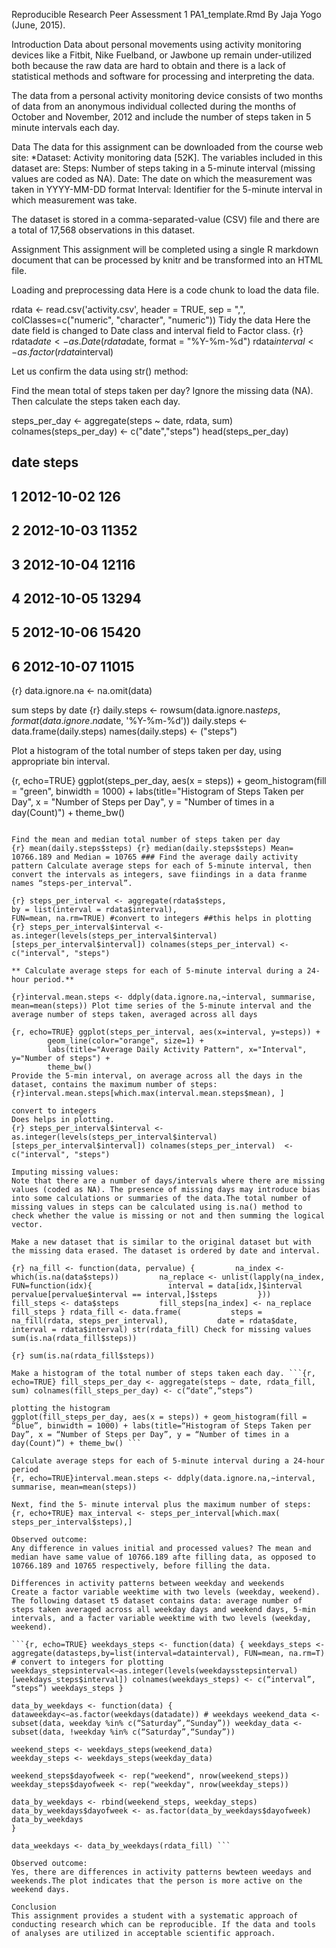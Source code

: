 Reproducible Research Peer Assessment 1
PA1_template.Rmd
By Jaja Yogo (June, 2015).

Introduction
Data about personal movements using activity monitoring devices like a Fitbit, Nike Fuelband, or Jawbone up remain under-utilized both because the raw data are hard to obtain and there is a lack of statistical methods and software for processing and interpreting the data.

The data from a personal activity monitoring device consists of two months of data from an anonymous individual collected during the months of October and November, 2012 and include the number of steps taken in 5 minute intervals each day.

Data
The data for this assignment can be downloaded from the course web site: *Dataset: Activity monitoring data [52K]. The variables included in this dataset are: Steps: Number of steps taking in a 5-minute interval (missing values are coded as NA). Date: The date on which the measurement was taken in YYYY-MM-DD format Interval: Identifier for the 5-minute interval in which measurement was take.

The dataset is stored in a comma-separated-value (CSV) file and there are a total of 17,568 observations in this dataset.

Assignment
This assignment will be completed using a single R markdown document that can be processed by knitr and be transformed into an HTML file.

Loading and preprocessing data
Here is a code chunk to load the data file.

rdata <- read.csv('activity.csv', header = TRUE, sep = ",",
                  colClasses=c("numeric", "character", "numeric")) 
Tidy the data
Here the date field is changed to Date class and interval field to Factor class. {r} rdata$date <- as.Date(rdata$date, format = "%Y-%m-%d") rdata$interval <- as.factor(rdata$interval)

Let us confirm the data using
str() method:

Find the mean total of steps taken per day?
Ignore the missing data (NA). Then calculate the steps taken each day.

steps_per_day <- aggregate(steps ~ date, rdata, sum)
colnames(steps_per_day) <- c("date","steps")
head(steps_per_day)
##         date steps
## 1 2012-10-02   126
## 2 2012-10-03 11352
## 3 2012-10-04 12116
## 4 2012-10-05 13294
## 5 2012-10-06 15420
## 6 2012-10-07 11015
{r} data.ignore.na <- na.omit(data)

sum steps by date
{r} daily.steps <- rowsum(data.ignore.na$steps, format(data.ignore.na$date, '%Y-%m-%d'))  daily.steps <- data.frame(daily.steps)  names(daily.steps) <- ("steps")

Plot a histogram of the total number of steps taken per day, using appropriate bin interval.

{r, echo=TRUE} ggplot(steps_per_day, aes(x = steps)) +         geom_histogram(fill = "green", binwidth = 1000) +          labs(title="Histogram of Steps Taken per Day",               x = "Number of Steps per Day", y = "Number of times in a day(Count)") + theme_bw()

```

Find the mean and median total number of steps taken per day
{r} mean(daily.steps$steps) {r} median(daily.steps$steps) Mean= 10766.189 and Median = 10765 ### Find the average daily activity pattern Calculate average steps for each of 5-minute interval, then convert the intervals as integers, save fiindings in a data franme names “steps-per_interval”.

{r} steps_per_interval <- aggregate(rdata$steps,                                  by = list(interval = rdata$interval),                                 FUN=mean, na.rm=TRUE) #convert to integers ##this helps in plotting {r} steps_per_interval$interval <-          as.integer(levels(steps_per_interval$interval)[steps_per_interval$interval]) colnames(steps_per_interval) <- c("interval", "steps")

** Calculate average steps for each of 5-minute interval during a 24-hour period.**

{r}interval.mean.steps <- ddply(data.ignore.na,~interval, summarise, mean=mean(steps)) Plot time series of the 5-minute interval and the average number of steps taken, averaged across all days

{r, echo=TRUE} ggplot(steps_per_interval, aes(x=interval, y=steps)) +   
        geom_line(color="orange", size=1) +  
        labs(title="Average Daily Activity Pattern", x="Interval", y="Number of steps") +  
        theme_bw()
Provide the 5-min interval, on average across all the days in the dataset, contains the maximum number of steps: {r}interval.mean.steps[which.max(interval.mean.steps$mean), ]

convert to integers
Does helps in plotting.
{r} steps_per_interval$interval <-          as.integer(levels(steps_per_interval$interval)         [steps_per_interval$interval]) colnames(steps_per_interval)  <- c("interval", "steps")

Imputing missing values:
Note that there are a number of days/intervals where there are missing values (coded as NA). The presence of missing days may introduce bias into some calculations or summaries of the data.The total number of missing values in steps can be calculated using is.na() method to check whether the value is missing or not and then summing the logical vector.

Make a new dataset that is similar to the original dataset but with the missing data erased. The dataset is ordered by date and interval.

{r} na_fill <- function(data, pervalue) {         na_index <- which(is.na(data$steps))         na_replace <- unlist(lapply(na_index, FUN=function(idx){                 interval = data[idx,]$interval                 pervalue[pervalue$interval == interval,]$steps         }))         fill_steps <- data$steps         fill_steps[na_index] <- na_replace         fill_steps } rdata_fill <- data.frame(           steps = na_fill(rdata, steps_per_interval),           date = rdata$date,           interval = rdata$interval) str(rdata_fill) Check for missing values sum(is.na(rdata_fill$steps))

{r} sum(is.na(rdata_fill$steps))

Make a histogram of the total number of steps taken each day. ```{r, echo=TRUE} fill_steps_per_day <- aggregate(steps ~ date, rdata_fill, sum) colnames(fill_steps_per_day) <- c(“date”,“steps”)

plotting the histogram
ggplot(fill_steps_per_day, aes(x = steps)) + geom_histogram(fill = “blue”, binwidth = 1000) + labs(title=“Histogram of Steps Taken per Day”, x = “Number of Steps per Day”, y = “Number of times in a day(Count)”) + theme_bw() ```

Calculate average steps for each of 5-minute interval during a 24-hour period
{r, echo=TRUE}interval.mean.steps <- ddply(data.ignore.na,~interval, summarise, mean=mean(steps))

Next, find the 5- minute interval plus the maximum number of steps: {r, echo+TRUE} max_interval <- steps_per_interval[which.max(           steps_per_interval$steps),]

Observed outcome:
Any difference in values initial and processed values? The mean and median have same value of 10766.189 afte filling data, as opposed to 10766.189 and 10765 respectively, before filling the data.

Differences in activity patterns between weekday and weekends
Create a factor variable weektime with two levels (weekday, weekend). The following dataset t5 dataset contains data: average number of steps taken averaged across all weekday days and weekend days, 5-min intervals, and a facter variable weektime with two levels (weekday, weekend).

```{r, echo=TRUE} weekdays_steps <- function(data) { weekdays_steps <- aggregate(datasteps,by=list(interval=datainterval), FUN=mean, na.rm=T) # convert to integers for plotting weekdays_stepsinterval<−as.integer(levels(weekdaysstepsinterval)[weekdays_steps$interval]) colnames(weekdays_steps) <- c(“interval”, “steps”) weekdays_steps }

data_by_weekdays <- function(data) { dataweekday<−as.factor(weekdays(datadate)) # weekdays weekend_data <- subset(data, weekday %in% c(“Saturday”,“Sunday”)) weekday_data <- subset(data, !weekday %in% c(“Saturday”,“Sunday”))

weekend_steps <- weekdays_steps(weekend_data)
weekday_steps <- weekdays_steps(weekday_data)

weekend_steps$dayofweek <- rep("weekend", nrow(weekend_steps))
weekday_steps$dayofweek <- rep("weekday", nrow(weekday_steps))

data_by_weekdays <- rbind(weekend_steps, weekday_steps)
data_by_weekdays$dayofweek <- as.factor(data_by_weekdays$dayofweek)
data_by_weekdays
}

data_weekdays <- data_by_weekdays(rdata_fill) ```

Observed outcome:
Yes, there are differences in activity patterns bewteen weedays and weekends.The plot indicates that the person is more active on the weekend days.

Conclusion
This assignment provides a student with a systematic approach of conducting research which can be reproducible. If the data and tools of analyses are utilized in acceptable scientific approach.


